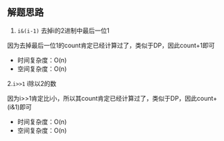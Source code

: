 ## 解题思路
1. `i&(i-1)` 去掉i的2进制中最后一位1

因为去掉最后一位1的count肯定已经计算过了，类似于DP，因此count+1即可
+ 时间复杂度：O(n)
+ 空间复杂度：O(n)

2.`i>>1` i除以2的数

因为i>>1肯定比i小，所以其count肯定已经计算过了，类似于DP，因此count+(i&1)即可
+ 时间复杂度：O(n)
+ 空间复杂度：O(n)